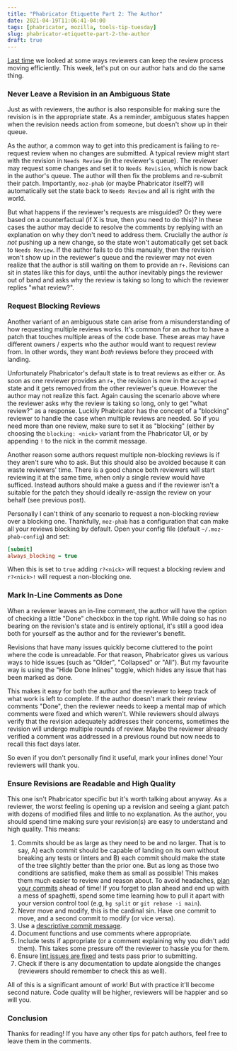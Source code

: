 ```yaml
---
title: "Phabricator Etiquette Part 2: The Author"
date: 2021-04-19T11:06:41-04:00
tags: [phabricator, mozilla, tools-tip-tuesday]
slug: phabricator-etiquette-part-2-the-author
draft: true
---
```


[Last time](https://ahal.ca/blog/2021/phabricator-etiquette-part-1-the-reviewer/) we looked at some
ways reviewers can keep the review process moving efficiently. This week, let's put on our author
hats and do the same thing.

<!--more-->

### Never Leave a Revision in an Ambiguous State

Just as with reviewers, the author is also responsible for making sure the revision is in the
appropriate state. As a reminder, ambiguous states happen when the revision needs action from
someone, but doesn't show up in their queue.

As the author, a common way to get into this predicament is failing to re-request review when no
changes are submitted. A typical review might start with the revision in `Needs Review` (in the
reviewer's queue). The reviewer may request some changes and set it to `Needs Revision`, which is
now back in the author's queue. The author will then fix the problems and re-submit their patch.
Importantly, `moz-phab` (or maybe Phabricator itself?) will automatically set the state back to
`Needs Review` and all is right with the world.

But what happens if the reviewer's requests are misguided? Or they were based on a counterfactual
(if X is true, then you need to do this)? In these cases the author may decide to resolve the
comments by replying with an explanation on why they don't need to address them. Crucially the
author *is not* pushing up a new change, so the state won't automatically get set back to `Needs
Review`. If the author fails to do this manually, then the revision won't show up in the reviewer's
queue and the reviewer may not even realize that the author is still waiting on them to provide an
r+. Revisions can sit in states like this for days, until the author inevitably pings the reviewer
out of band and asks why the review is taking so long to which the reviewer replies "what review?".

### Request Blocking Reviews

Another variant of an ambiguous state can arise from a misunderstanding of how requesting multiple
reviews works. It's common for an author to have a patch that touches multiple areas of the code
base. These areas may have different owners / experts who the author would want to request review
from. In other words, they want *both* reviews before they proceed with landing.

Unfortunately Phabricator's default state is to treat reviews as either or. As soon as one reviewer
provides an r+, the revision is now in the `Accepted` state and it gets removed from the other
reviewer's queue. However the author may not realize this fact. Again causing the scenario above
where the reviewer asks why the review is taking so long, only to get "what review?" as a response.
Luckily Phabricator has the concept of a "blocking" reviewer to handle the case when multiple
reviews are needed. So if you need more than one review, make sure to set it as "blocking" (either
by choosing the `blocking: <nick>` variant from the Phabricator UI, or by appending `!` to the nick
in the commit message.

Another reason some authors request multiple non-blocking reviews is if they aren't sure who to ask.
But this should also be avoided because it can waste reviewers' time. There is a good chance
both reviewers will start reviewing it at the same time, when only a single review would have
sufficed. Instead authors should make a guess and if the reviewer isn't a suitable for the patch
they should ideally re-assign the review on your behalf (see previous post).

Personally I can't think of any scenario to request a non-blocking review over a blocking one.
Thankfully, `moz-phab` has a configuration that can make all your reviews blocking by default. Open
your config file (default `~/.moz-phab-config`) and set:

```ini
[submit]
always_blocking = true
```

When this is set to `true` adding `r?<nick>` will request a blocking review and `r?<nick>!` will
request a non-blocking one.

### Mark In-Line Comments as Done

When a reviewer leaves an in-line comment, the author will have the option of checking a little
"Done" checkbox in the top right. While doing so has no bearing on the revision's state and is
entirely optional, it's still a good idea both for yourself as the author and for the reviewer's
benefit.

Revisions that have many issues quickly become cluttered to the point where the code is unreadable.
For that reason, Phabricator gives us various ways to hide issues (such as "Older", "Collapsed" or
"All"). But my favourite way is using the "Hide Done Inlines" toggle, which hides any issue that has
been marked as done.

This makes it easy for both the author and the reviewer to keep track of what work is left to
complete. If the author doesn't mark their review comments "Done", then the reviewer needs to keep a
mental map of which comments were fixed and which weren't. While reviewers should always verify that
the revision adequately addresses their concerns, sometimes the revision will undergo multiple
rounds of review. Maybe the reviewer already verified a comment was addressed in a previous round
but now needs to recall this fact days later.

So even if you don't personally find it useful, mark your inlines done! Your reviewers will thank
you.

### Ensure Revisions are Readable and High Quality

This one isn't Phabricator specific but it's worth talking about anyway. As a reviewer, the worst
feeling is opening up a revision and seeing a giant patch with dozens of modified files and little to
no explanation. As the author, you should spend time making sure your revision(s) are easy to
understand and high quality. This means:

1. Commits should be as large as they need to be and no larger. That is to say, A) each commit
   should be capable of landing on its own without breaking any tests or linters and B) each commit
   should make the state of the tree slightly better than the prior one. But as long as those two
   conditions are satisfied, make them as small as possible! This makes them much easier to review
   and reason about. To avoid headaches, [plan your
   commits](https://www.assertnotmagic.com/2017/05/05/plan-your-commits/) ahead of time! If you
   forget to plan ahead and end up with a mess of spaghetti, spend some time learning how to pull it
   apart with your version control tool (e.g, `hg split` or `git rebase -i main`).
2. Never move and modify, this is the cardinal sin. Have one commit to move, and a second commit to
   modify (or vice versa).
3. Use a [descriptive commit message](https://chris.beams.io/posts/git-commit/).
4. Document functions and use comments where appropriate.
5. Include tests if appropriate (or a comment explaining why you didn't add them). This takes some
   pressure off the reviewer to hassle you for them.
6. Ensure [lint issues are fixed](https://ahal.ca/blog/2021/hide-your-lint-errors/) and tests pass
   prior to submitting.
7. Check if there is any documentation to update alongside the changes (reviewers should remember to
   check this as well).

All of this is a significant amount of work! But with practice it'll become second nature. Code
quality will be higher, reviewers will be happier and so will you.

### Conclusion

Thanks for reading! If you have any other tips for patch authors, feel free to leave them in the
comments.
